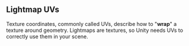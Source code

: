 ## Lightmap UVs

Texture coordinates, commonly called UVs, describe how to "**wrap**" a texture around geometry. Lightmaps
 are textures, so Unity needs UVs to correctly use them in your scene.






